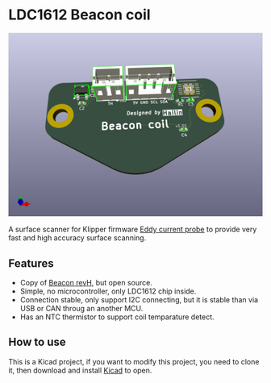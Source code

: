 # LDC1612 Beacon coil


![PCB-foreground](images/LDC1612-EDDY.png)

A surface scanner for Klipper firmware [Eddy current probe](https://www.klipper3d.org/Eddy_Probe.html?h=eddy#eddy-current-inductive-probe) to provide very fast and high accuracy surface scanning.

## Features

* Copy of [Beacon revH](https://beacon3d.com/product/beacon-h/), but open source.
* Simple, no microcontroller, only LDC1612 chip inside.
* Connection stable, only support I2C connecting, but it is stable than via USB or CAN throug an another MCU.
* Has an NTC thermistor to support coil temparature detect.

## How to use

This is a Kicad project, if you want to modify this project, you need to clone it, then download and install [Kicad](https://www.kicad.org/download/) to open.

